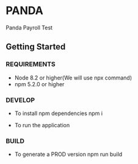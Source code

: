 # PANDA
Panda Payroll Test

## Getting Started

### REQUIREMENTS

- Node 8.2 or higher(We will use npx command)
- npm 5.2.0 or higher

### DEVELOP

- To install npm dependencies
  npm i

- To run the application

### BUILD

- To generate a PROD version
  npm run build

